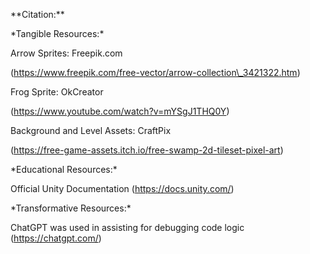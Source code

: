 \*\*Citation:\*\*


\*Tangible Resources:\*

Arrow Sprites: Freepik.com 

(https://www.freepik.com/free-vector/arrow-collection\_3421322.htm)



Frog Sprite: OkCreator 

(https://www.youtube.com/watch?v=mYSgJ1THQ0Y)



Background and Level Assets: CraftPix 

(https://free-game-assets.itch.io/free-swamp-2d-tileset-pixel-art)



\*Educational Resources:\*

Official Unity Documentation (https://docs.unity.com/)



\*Transformative Resources:\*

ChatGPT was used in assisting for debugging code logic (https://chatgpt.com/)

